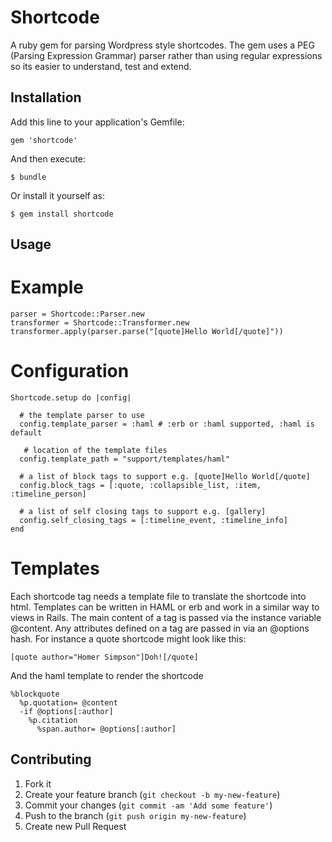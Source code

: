 # Shortcode

A ruby gem for parsing Wordpress style shortcodes. The gem uses a PEG (Parsing Expression Grammar) parser rather than using regular expressions so its easier to understand, test and extend.

## Installation

Add this line to your application's Gemfile:

    gem 'shortcode'

And then execute:

    $ bundle

Or install it yourself as:

    $ gem install shortcode

## Usage

# Example

    parser = Shortcode::Parser.new
    transformer = Shortcode::Transformer.new
    transformer.apply(parser.parse("[quote]Hello World[/quote]"))

# Configuration

    Shortcode.setup do |config|

      # the template parser to use
      config.template_parser = :haml # :erb or :haml supported, :haml is default

       # location of the template files
      config.template_path = "support/templates/haml"

      # a list of block tags to support e.g. [quote]Hello World[/quote]
      config.block_tags = [:quote, :collapsible_list, :item, :timeline_person]

      # a list of self closing tags to support e.g. [gallery]
      config.self_closing_tags = [:timeline_event, :timeline_info]
    end

# Templates

Each shortcode tag needs a template file to translate the shortcode into html. Templates can be written in HAML or erb and work in
a similar way to views in Rails. The main content of a tag is passed via the instance variable @content. Any attributes defined on a tag are passed in via an @options hash. For instance a quote shortcode might look like this:

    [quote author="Homer Simpson"]Doh![/quote]

And the haml template to render the shortcode

    %blockquote
      %p.quotation= @content
      -if @options[:author]
        %p.citation
          %span.author= @options[:author]

## Contributing

1. Fork it
2. Create your feature branch (`git checkout -b my-new-feature`)
3. Commit your changes (`git commit -am 'Add some feature'`)
4. Push to the branch (`git push origin my-new-feature`)
5. Create new Pull Request
